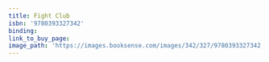 ```yaml
---
title: Fight Club
isbn: '9780393327342'
binding:
link_to_buy_page:
image_path: 'https://images.booksense.com/images/342/327/9780393327342.jpg'
---
```



